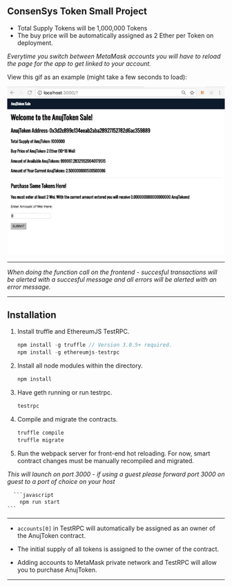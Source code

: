## ConsenSys Token Small Project

- Total Supply Tokens will be 1,000,000 Tokens
- The buy price will be automatically assigned as 2 Ether per Token on deployment. 


*Everytime you switch between MetaMask accounts you will have to reload the page for the app to get linked to your account.*    

  
View this gif as an example (might take a few seconds to load):  


![Alt Text](./example.gif)

----

*When doing the function call on the frontend - succesful transactions will be alerted with a succesful message and all errors will be alerted with an error message.*  

----
## Installation

1. Install truffle and EthereumJS TestRPC.
    ```javascript
    npm install -g truffle // Version 3.0.5+ required.
    npm install -g ethereumjs-testrpc
    ```


2. Install all node modules within the directory.
    ```javascript
    npm install 
    ```


3. Have geth running or run testrpc.
    ```javascript
    testrpc 
    ```


4. Compile and migrate the contracts.
    ```javascript
    truffle compile
    truffle migrate
    ```


5. Run the webpack server for front-end hot reloading. For now, smart contract changes must be manually recompiled and migrated.  

*This will launch on port 3000 - if using a guest please forward port 3000 on guest to a port of choice on your host*  

      ```javascript
        npm run start
    ```

----

- `accounts[0]` in TestRPC will automatically be assigned as an owner of the AnujToken contract. 


- The initial supply of all tokens is assigned to the owner of the contract. 
    

- Adding accounts to MetaMask private network and TestRPC will allow you to purchase AnujToken. 


____


